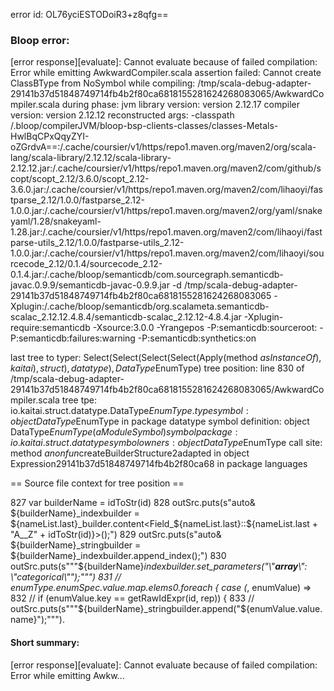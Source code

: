error id: OL76yciESTODoiR3+z8qfg==
### Bloop error:

[error response][evaluate]: Cannot evaluate because of failed compilation:
Error while emitting AwkwardCompiler.scala
assertion failed: 
  Cannot create ClassBType from NoSymbol
     while compiling: /tmp/scala-debug-adapter-29141b37d51848749714fb4b2f80ca6818155281624268083065/AwkwardCompiler.scala
        during phase: jvm
     library version: version 2.12.17
    compiler version: version 2.12.12
  reconstructed args: -classpath <WORKSPACE>/.bloop/compilerJVM/bloop-bsp-clients-classes/classes-Metals-HwlBqCPxQqyZYI-oZGrdvA==:<HOME>/.cache/coursier/v1/https/repo1.maven.org/maven2/org/scala-lang/scala-library/2.12.12/scala-library-2.12.12.jar:<HOME>/.cache/coursier/v1/https/repo1.maven.org/maven2/com/github/scopt/scopt_2.12/3.6.0/scopt_2.12-3.6.0.jar:<HOME>/.cache/coursier/v1/https/repo1.maven.org/maven2/com/lihaoyi/fastparse_2.12/1.0.0/fastparse_2.12-1.0.0.jar:<HOME>/.cache/coursier/v1/https/repo1.maven.org/maven2/org/yaml/snakeyaml/1.28/snakeyaml-1.28.jar:<HOME>/.cache/coursier/v1/https/repo1.maven.org/maven2/com/lihaoyi/fastparse-utils_2.12/1.0.0/fastparse-utils_2.12-1.0.0.jar:<HOME>/.cache/coursier/v1/https/repo1.maven.org/maven2/com/lihaoyi/sourcecode_2.12/0.1.4/sourcecode_2.12-0.1.4.jar:<HOME>/.cache/bloop/semanticdb/com.sourcegraph.semanticdb-javac.0.9.9/semanticdb-javac-0.9.9.jar -d /tmp/scala-debug-adapter-29141b37d51848749714fb4b2f80ca6818155281624268083065 -Xplugin:<HOME>/.cache/bloop/semanticdb/org.scalameta.semanticdb-scalac_2.12.12.4.8.4/semanticdb-scalac_2.12.12-4.8.4.jar -Xplugin-require:semanticdb -Xsource:3.0.0 -Yrangepos -P:semanticdb:sourceroot:<WORKSPACE> -P:semanticdb:failures:warning -P:semanticdb:synthetics:on

  last tree to typer: Select(Select(Select(Select(Apply(method $asInstanceOf), kaitai), struct), datatype), DataType$EnumType)
       tree position: line 830 of /tmp/scala-debug-adapter-29141b37d51848749714fb4b2f80ca6818155281624268083065/AwkwardCompiler.scala
            tree tpe: io.kaitai.struct.datatype.DataType$EnumType.type
              symbol: object DataType$EnumType in package datatype
   symbol definition: object DataType$EnumType (a ModuleSymbol)
      symbol package: io.kaitai.struct.datatype
       symbol owners: object DataType$EnumType
           call site: method $anonfun$createBuilderStructure$2$adapted in object Expression29141b37d51848749714fb4b2f80ca68 in package languages

== Source file context for tree position ==

   827           var builderName = idToStr(id)
   828           outSrc.puts(s"auto& ${builderName}_indexbuilder = ${nameList.last}_builder.content<Field_${nameList.last}::${nameList.last + "A__Z" + idToStr(id)}>();")
   829           outSrc.puts(s"auto& ${builderName}_stringbuilder = ${builderName}_indexbuilder.append_index();")
   830           outSrc.puts(s"""${builderName}_indexbuilder.set_parameters("\\"__array__\\": \\"categorical\\"");""")
   831           // enumType.enumSpec.value.map.elems0.foreach { case (_, enumValue) =>
   832           //   if (enumValue.key == getRawIdExpr(id, rep)) {
   833           //   outSrc.puts(s"""${builderName}_stringbuilder.append("${enumValue.value.name}");""").
#### Short summary: 

[error response][evaluate]: Cannot evaluate because of failed compilation:
Error while emitting Awkw...